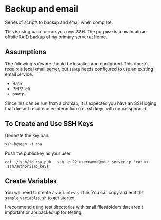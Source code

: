 # Backup and email

Series of scripts to backup and email when complete.

This is using bash to run sync over SSH.  The purpose is to maintain an offsite RAID backup of my primary server at home.

## Assumptions

The following software should be installed and configured.  This doesn't require a local email server, but `ssmtp` needs configured to use an existing email service.

* Bash
* PHP7-cli
* ssmtp

Since this can be run from a crontab, it is expected you have an SSH loging that doesn't require user interaction (i.e. ssh keys with no passphrase).

## To Create and Use SSH Keys

Generate the key pair.

    ssh-keygen -t rsa

Push the public key as your user.

    cat ~/.ssh/id_rsa.pub | ssh -p 22 usernamme@your_server_ip 'cat >> .ssh/authorized_keys'

## Create Variables

You will need to create a `variables.sh` file.  You can copy and edit the `sample_variables.sh` to get started.

I recommend using test directories with small files/folders that aren't important or are backed up for testing.
